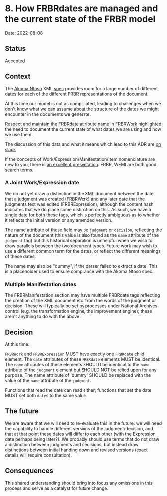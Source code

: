 # 8. How FRBRdates are managed and the current state of the FRBR model

Date: 2022-08-08

## Status

Accepted

## Context

The [Akoma Ntoso](http://www.akomantoso.org/) XML [spec](https://github.com/oasis-open/legaldocml-akomantoso/blob/master/csprd02-part2-specs/csprd02-part2-specs-schemas/akomantoso30.xsd)
provides room for a large number of different dates for each of the different FRBR representations of the document.

At this time our model is not as complicated, leading to challenges when we don't know what we can assume about the structure of the dates we might encounter in the documents we generate.

[Respect and maintain the FRBRdate attribute name in FRBRWork](https://github.com/nationalarchives/ds-caselaw-custom-api-client/pull/62) highlighted the need to document the current
state of what dates we are using and how we use them.

The discussion of this data and what it means which lead to this ADR are [on slack](https://dxw.slack.com/archives/C02TP2L2Z0F/p1659962075490729)

If the concepts of Work/Expression/Manifestation/Item nomenclature are new to you, there is [an excellent presentation](https://www.railslibraries.info/system/files/Anyone/mtg/2018/2018-08-20/152953/Updated%20Slides%20for%20WEMI%20webinar.pdf). FRBR, WEMI are both good search terms.

### A Joint Work/Expression date

We do not yet draw a distinction in the XML document between the date that a judgment was created (FRBRWork) and any later date that the judgments text was edited (FRBRExpression),
although the content hash indicates that we do place some distinction on this. As such, we have a single date for both these tags, which is perfectly ambiguous as to whether 
it reflects the initial version or any amended version.

The name attribute of these field may be `judgment` or `decision`, reflecting the nature of the document (this value is also found as the `name` attribute of the `judgment` tag)
but this historical separation is unhelpful when we wish to draw parallels between the two document types. Future work may wish to use a different common term for the dates, or
reflect the different meanings of these dates.

The name may also be "dummy", if the parser failed to extract a date. This is a placeholder used to ensure compliance with the Akoma Ntoso spec.

### Multiple Manifestation dates

The FRBRManifestation section may have multiple FRBRdate tags reflecting the creation of the XML document etc. from the words of the judgment or decision. These will typically be set by
processes under National Archives control (e.g. the transformation engine, the improvement engine); these aren't anything to do with the above.

## Decision

At this time:

`FRBRWork` and `FRBRExpression` MUST have exactly one `FRBRdate` child element. The `date` attributes of these `FRBRdate` elements MUST be identical.
The `name` attributes of these elements SHOULD be identical to the `name` attribute of the `judgment` element but SHOULD NOT be relied upon for any purpose.
The name attribute of 'dummy' SHOULD be replaced with the value of the `name` attribute of the `judgment`.

Functions that read the date can read either; functions that set the date MUST set both `date`s to the same value.

## The future

We are aware that we will need to re-evaluate this in the future: we will need the capability to handle different versions of the judgment/decision, and that at that point these dates will
differ to each other (with the Expression date perhaps being later?). We probably should use terms that do not draw a distinction between judgments and decisions, but instead draw
distinctions between initial handing down and revised versions (exact details will require consultation).

## Consequences

This shared understanding should bring into focus any omissions in this process and serve as a catalyst for future change.
